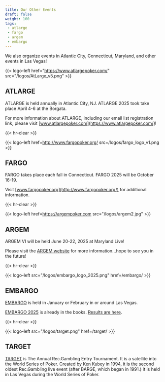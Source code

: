 ```yaml
---
title: Our Other Events
draft: false
weight: 100
tags:
 - atlarge
 - fargo
 - argem
 - embargo
---
```


We also organize events in Atlantic City, Connecticut, Maryland, and other events in Las Vegas!

{{< logo-left href="https://www.atlargepoker.com/" src="/logos/AtLarge_v5.png" >}}

## ATLARGE

ATLARGE is held annually in Atlantic City, NJ.  ATLARGE 2025 took take place April 4-6 at the Borgata.

For more information about ATLARGE, including our email list registration link,
please visit [www.atlargepoker.com](https://www.atlargepoker.com/)!

{{< hr-clear >}}

{{< logo-left href=http://www.fargopoker.org/ src=/logos/fargo_logo_v1.png >}} 

## FARGO

FARGO takes place each fall in Connecticut.  FARGO 2025 will be October 16-19.

Visit [www.fargopoker.org](http://www.fargopoker.org/) for additional
information.

{{< hr-clear >}}

{{< logo-left href=https://argempoker.com src="/logos/argem2.jpg" >}}

## ARGEM

ARGEM VI will be held June 20-22, 2025 at Maryland Live!

Please visit the [ARGEM website](https://argempoker.com) for more
information...hope to see you in the future!

{{< hr-clear >}}

{{< logo-left src="/logos/embargo_logo_2025.png" href=/embargo/ >}}

## EMBARGO

[EMBARGO](/embargo/) is held in January or February in or around Las Vegas.

[EMBARGO 2025](/embargo/2025/) is already in the books.  [Results are
here](/embargo/2025/results/).

{{< hr-clear >}}

{{< logo-left src="/logos/target.png" href=/target/ >}}

## TARGET

[TARGET](/target/) is The Annual Rec.Gambling Entry Tournament.  It is a
satellite into the World Series of Poker.  Created by Ken Kubey in 1994, it is
the second oldest Rec.Gambling live event (after BARGE, which began in 1991.)
It is held in Las Vegas during the World Series of Poker.
